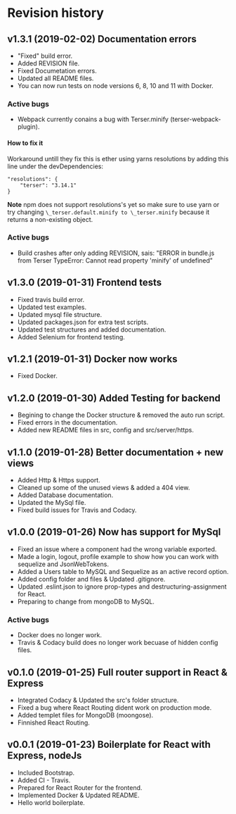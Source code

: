 # Revision history

## v1.3.1 (2019-02-02) Documentation errors

- "Fixed" build error.
- Added REVISION file.
- Fixed Documetation errors.
- Updated all README files.
- You can now run tests on node versions 6, 8, 10 and 11 with Docker.

### Active bugs

- Webpack currently conains a bug with Terser.minify (terser-webpack-plugin).

#### How to fix it

Workaround untill they fix this is ether using yarns resolutions by adding this line under the devDependencies:

```
"resolutions": {
    "terser": "3.14.1"
}
```

**Note** npm does not support resolutions's yet so make sure to use yarn or try changing `\_terser.default.minify to \_terser.minify` because it returns a non-existing object.

### Active bugs

- Build crashes after only adding REVISION, sais: "ERROR in bundle.js from Terser
  TypeError: Cannot read property 'minify' of undefined"

## v1.3.0 (2019-01-31) Frontend tests

- Fixed travis build error.
- Updated test examples.
- Updated mysql file structure.
- Updated packages.json for extra test scripts.
- Updated test structures and added documentation.
- Added Selenium for frontend testing.

## v1.2.1 (2019-01-31) Docker now works

- Fixed Docker.

## v1.2.0 (2019-01-30) Added Testing for backend

- Begining to change the Docker structure & removed the auto run script.
- Fixed errors in the documentation.
- Added new README files in src, config and src/server/https.

## v1.1.0 (2019-01-28) Better documentation + new views

- Added Http & Https support.
- Cleaned up some of the unused views & added a 404 view.
- Added Database documentation.
- Updated the MySql file.
- Fixed build issues for Travis and Codacy.

## v1.0.0 (2019-01-26) Now has support for MySql

- Fixed an issue where a component had the wrong variable exported.
- Made a login, logout, profile example to show how you can work with sequelize and JsonWebTokens.
- Added a Users table to MySQL and Sequelize as an active record option.
- Added config folder and files & Updated .gitignore.
- Updated .eslint.json to ignore prop-types and destructuring-assignment for React.
- Preparing to change from mongoDB to MySQL.

### Active bugs

- Docker does no longer work.
- Travis & Codacy build does no longer work becuase of hidden config files.

## v0.1.0 (2019-01-25) Full router support in React & Express

- Integrated Codacy & Updated the src's folder structure.
- Fixed a bug where React Routing dident work on production mode.
- Added templet files for MongoDB (moongose).
- Finnished React Routing.

## v0.0.1 (2019-01-23) Boilerplate for React with Express, nodeJs

- Included Bootstrap.
- Added CI - Travis.
- Prepared for React Router for the frontend.
- Implemented Docker & Updated README.
- Hello world boilerplate.
